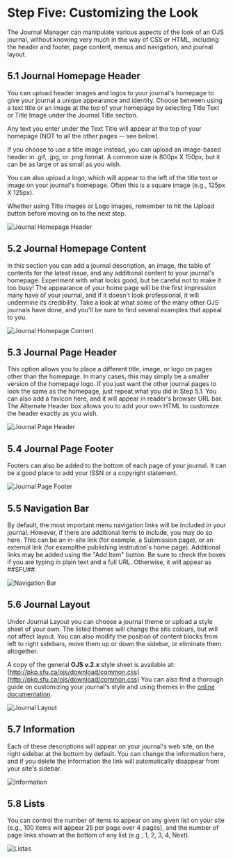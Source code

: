 # Step Five: Customizing the Look

The Journal Manager can manipulate various aspects of the look of an OJS journal, without knowing very much in the way of CSS or HTML, including the header and footer, page content, menus and navigation, and journal layout.

## 5.1 Journal Homepage Header

You can upload header images and logos to your journal's homepage to give your journal a unique appearance and identity. Choose between using a text title or an image at the top of your homepage by selecting Title Text or Title Image under the Journal Title section.

Any text you enter under the Text Title will appear at the top of your homepage \(NOT to all the other pages -- see below\).

If you choose to use a title image instead, you can upload an image-based header in .gif, .jpg, or .png format. A common size is 800px X 150px, but it can be as large or as small as you wish.

You can also upload a logo, which will appear to the left of the title text or image on your journal's homepage. Often this is a square image \(e.g., 125px X 125px\).

Whether using Title images or Logo images, remember to hit the Upload button before moving on to the next step.

![Journal Homepage Header](images/chapter5/five_steps/header.png)

## 5.2 Journal Homepage Content

In this section you can add a journal description, an image, the table of contents for the latest issue, and any additional content to your journal's homepage. Experiment with what looks good, but be careful not to make it too busy! The appearance of your home page will be the first impression many have of your journal, and if it doesn't look professional, it will undermine its credibility. Take a look at what some of the many other OJS journals have done, and you'll be sure to find several examples that appeal to you.

![Journal Homepage Content](images/chapter5/five_steps/journal_homepage.png)

## 5.3 Journal Page Header

This option allows you to place a different title, image, or logo on pages other than the homepage. In many cases, this may simply be a smaller version of the homepage logo. If you just want the other journal pages to look the same as the homepage, just repeat what you did in Step 5.1. You can also add a favicon here, and it will appear in reader's browser URL bar. The Alternate Header box allows you to add your own HTML to customize the header exactly as you wish.

![Journal Page Header](images/chapter5/five_steps/page_header.png)

## 5.4 Journal Page Footer

Footers can also be added to the bottom of each page of your journal. It can be a good place to add your ISSN or a copyright statement.

![Journal Page Footer](images/chapter5/five_steps/page_footer.png)

## 5.5 Navigation Bar

By default, the most important menu navigation links will be included in your journal. However, if there are additional items to include, you may do so here. This can be an in-site link \(for example, a Submission page\), or an external link \(for examplthe publishing institution's home page\). Additional links may be added using the "Add Item" button. Be sure to check the boxes if you are typing in plain text and a full URL. Otherwise, it will appear as \#\#SFU\#\#.

![Navigation Bar](images/chapter5/five_steps/nav_bar.png)

## 5.6 Journal Layout

Under Journal Layout you can choose a journal theme or upload a style sheet of your own. The listed themes will change the site colours, but will not affect layout. You can also modify the position of content blocks from left to right sidebars, move them up or down the sidebar, or eliminate them altogether.

A copy of the general **OJS v.2.x** style sheet is available at: [http://pkp.sfu.ca/ojs/download/common.css](http://pkp.sfu.ca/ojs/download/common.css) You can also find a thorough guide on customizing your journal's style and using themes in the [online documentation](https://pkp.sfu.ca/wiki/index.php/Customizing_OJS).

![Journal Layout](images/chapter5/five_steps/layout.png)

## 5.7 Information

Each of these descriptions will appear on your journal's web site, on the right sidebar at the bottom by default. You can change the information here, and if you delete the information the link will automatically disappear from your site's sidebar.

![Information](images/chapter5/five_steps/information.png)

## 5.8 Lists

You can control the number of items to appear on any given list on your site \(e.g., 100 items will appear 25 per page over 4 pages\), and the number of page links shown at the bottom of any list \(e.g., 1, 2, 3, 4, Next\).

![Listas](images/chapter5/five_steps/lists.png)

